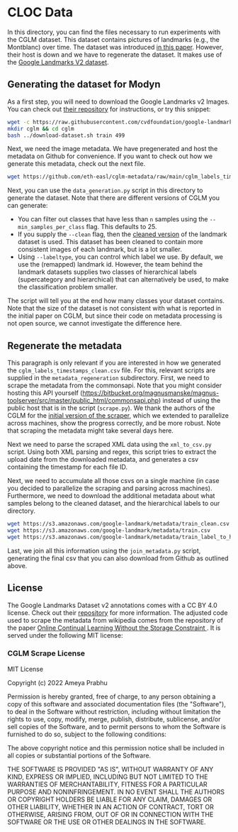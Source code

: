 # CLOC Data

In this directory, you can find the files necessary to run experiments with the CGLM dataset. 
This dataset contains pictures of landmarks (e.g., the Montblanc) over time.
The dataset was introduced [in this paper](https://drimpossible.github.io/documents/ACM.pdf).
However, their host is down and we have to regenerate the dataset.
It makes use of the [Google Landmarks V2 dataset](https://github.com/cvdfoundation/google-landmark).

## Generating the dataset for Modyn

As a first step, you will need to download the Google Landmarks v2 Images.
You can check out [their repository](https://github.com/cvdfoundation/google-landmark) for instructions, or try this snippet:

```bash
wget -c https://raw.githubusercontent.com/cvdfoundation/google-landmark/master/download-dataset.sh
mkdir cglm && cd cglm
bash ../download-dataset.sh train 499
```

Next, we need the image metadata.
We have pregenerated and host the metadata on Github for convenience.
If you want to check out how we generate this metadata, check out the next file.

```bash
wget https://github.com/eth-easl/cglm-metadata/raw/main/cglm_labels_timestamps_clean.csv
```

Next, you can use the `data_generation.py` script in this directory to generate the dataset.
Note that there are different versions of CGLM you can generate:
- You can filter out classes that have less than `n` samples using the `--min_samples_per_class` flag. This defaults to 25.
- If you supply the `--clean` flag, then the [cleaned version](https://arxiv.org/abs/2003.11211) of the landmark dataset is used. This dataset has been cleaned to contain more consistent images of each landmark, but is a lot smaller.
- Using `--labeltype`, you can control which label we use. By default, we use the (remapped) landmark id. However, the team behind the landmark datasets supplies two classes of hierarchical labels (supercategory and hierarchical) that can alternatively be used, to make the classification problem smaller.

The script will tell you at the end how many classes your dataset contains.
Note that the size of the dataset is not consistent with what is reported in the initial paper on CGLM, but since their code on metadata processing is not open source, we cannot investigate the difference here.

## Regenerate the metadata
This paragraph is only relevant if you are interested in how we generated the `cglm_labels_timestamps_clean.csv` file.
For this, relevant scripts are supplied in the `metadata_regeneration` subdirectory.
First, we need to scrape the metadata from the commonsapi.
Note that you might consider hosting this API yourself (https://bitbucket.org/magnusmanske/magnus-toolserver/src/master/public_html/commonsapi.php) instead of using the public host that is in the script (`scrape.py`).
We thank the authors of the CGLM for the [initial version of the scraper](https://github.com/drimpossible/ACM/blob/main/scripts/cglm_scrape.py), which we extended to parallelize across machines, show the progress correctly, and be more robust.
Note that scraping the metadata might take several days here.

Next we need to parse the scraped XML data using the `xml_to_csv.py` script. 
Using both XML parsing and regex, this script tries to extract the upload date from the downloaded metadata, and generates a csv containing the timestamp for each file ID.

Next, we need to accumulate all those csvs on a single machine (in case you decided to parallelize the scraping and parsing across machines).
Furthermore, we need to download the additional metadata about what samples belong to the cleaned dataset, and the hierarchical labels to our directory.

```bash
wget https://s3.amazonaws.com/google-landmark/metadata/train_clean.csv
wget https://s3.amazonaws.com/google-landmark/metadata/train.csv
wget https://s3.amazonaws.com/google-landmark/metadata/train_label_to_hierarchical.csv
```

Last, we join all this information using the `join_metadata.py` script, generating the final csv that you can also download from Github as outlined above.

## License

The Google Landmarks Dataset v2 annotations comes with a CC BY 4.0 license.
Check out their [repository](https://github.com/cvdfoundation/google-landmark) for more information.
The adjusted code used to scrape the metadata from wikipedia comes from the repository of the paper [Online Continual Learning Without the Storage Constraint
](https://github.com/drimpossible/ACM).
It is served under the following MIT license:

### CGLM Scrape License

MIT License

Copyright (c) 2022 Ameya Prabhu

Permission is hereby granted, free of charge, to any person obtaining a copy
of this software and associated documentation files (the "Software"), to deal
in the Software without restriction, including without limitation the rights
to use, copy, modify, merge, publish, distribute, sublicense, and/or sell
copies of the Software, and to permit persons to whom the Software is
furnished to do so, subject to the following conditions:

The above copyright notice and this permission notice shall be included in all
copies or substantial portions of the Software.

THE SOFTWARE IS PROVIDED "AS IS", WITHOUT WARRANTY OF ANY KIND, EXPRESS OR
IMPLIED, INCLUDING BUT NOT LIMITED TO THE WARRANTIES OF MERCHANTABILITY,
FITNESS FOR A PARTICULAR PURPOSE AND NONINFRINGEMENT. IN NO EVENT SHALL THE
AUTHORS OR COPYRIGHT HOLDERS BE LIABLE FOR ANY CLAIM, DAMAGES OR OTHER
LIABILITY, WHETHER IN AN ACTION OF CONTRACT, TORT OR OTHERWISE, ARISING FROM,
OUT OF OR IN CONNECTION WITH THE SOFTWARE OR THE USE OR OTHER DEALINGS IN THE
SOFTWARE.